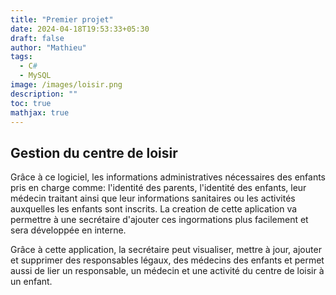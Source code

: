 ```yaml
---
title: "Premier projet"
date: 2024-04-18T19:53:33+05:30
draft: false
author: "Mathieu"
tags:
  - C# 
  - MySQL
image: /images/loisir.png
description: ""
toc: true
mathjax: true
---
```


## Gestion du centre de loisir

Grâce à ce logiciel, les informations administratives nécessaires des enfants pris en charge comme: l'identité des parents, l'identité des enfants, leur médecin traitant ainsi que leur informations sanitaires ou les activités auxquelles les enfants sont inscrits. La creation de cette aplication va permettre à une secrétaire d'ajouter ces ingormations plus facilement et sera développée en interne.

Grâce à cette application, la secrétaire peut visualiser, mettre à jour, ajouter et supprimer des responsables légaux, des médecins des enfants et permet aussi de lier un responsable, un médecin et une activité du centre de loisir à un enfant.
